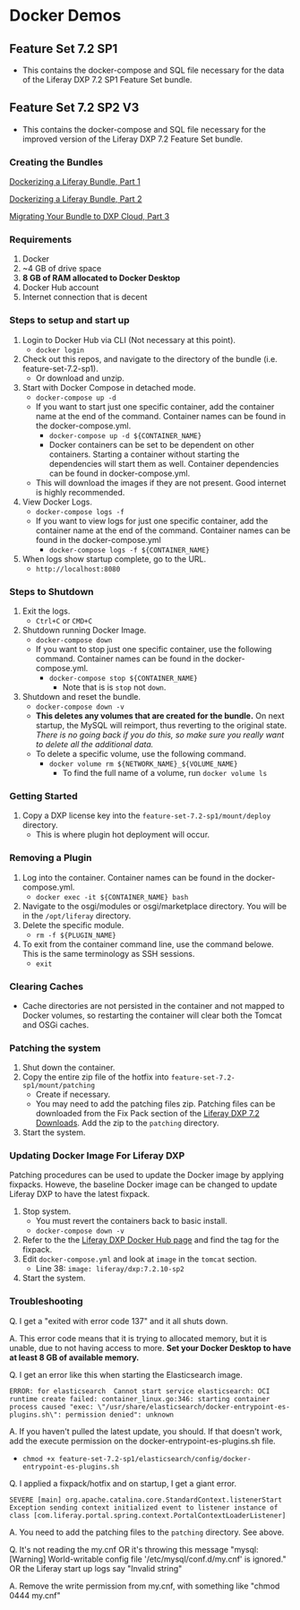 # Docker Demos

## Feature Set 7.2 SP1
- This contains the docker-compose and SQL file necessary for the data of the Liferay DXP 7.2 SP1 Feature Set bundle.

## Feature Set 7.2 SP2 V3
- This contains the docker-compose and SQL file necessary for the improved version of the Liferay DXP 7.2 Feature Set bundle.

### Creating the Bundles
[Dockerizing a Liferay Bundle, Part 1](https://liferay.dev/blogs/-/blogs/dockerizing-a-liferay-bundle-part-1)

[Dockerizing a Liferay Bundle, Part 2](https://liferay.dev/blogs/-/blogs/dockerizing-a-liferay-bundle-part-2)

[Migrating Your Bundle to DXP Cloud, Part 3](https://liferay.dev/blogs/-/blogs/migrating-your-bundle-to-dxp-cloud-part-3-)

### Requirements
1. Docker
2. ~4 GB of drive space
3. **8 GB of RAM allocated to Docker Desktop**
4. Docker Hub account
5. Internet connection that is decent

### Steps to setup and start up
1. Login to Docker Hub via CLI (Not necessary at this point).
	- `docker login`
2. Check out this repos, and navigate to the directory of the bundle (i.e. feature-set-7.2-sp1).
	- Or download and unzip.
3. Start with Docker Compose in detached mode.
	- `docker-compose up -d`
	- If you want to start just one specific container, add the container name at the end of the command. Container names can be found in the docker-compose.yml.
		- `docker-compose up -d ${CONTAINER_NAME}`
		- Docker containers can be set to be dependent on other containers. Starting a container without starting the dependencies will start them as well. Container dependencies can be found in docker-compose.yml.
	- This will download the images if they are not present. Good internet is highly recommended.
4. View Docker Logs.
	- `docker-compose logs -f`
	- If you want to view logs for just one specific container, add the container name at the end of the command. Container names can be found in the docker-compose.yml
		- `docker-compose logs -f ${CONTAINER_NAME}`
5. When logs show startup complete, go to the URL.
	- `http://localhost:8080`
	
### Steps to Shutdown
1. Exit the logs.
	- `Ctrl+C` or `CMD+C`
2. Shutdown running Docker Image.
	- `docker-compose down`
	- If you want to stop just one specific container, use the following command. Container names can be found in the docker-compose.yml.
		- `docker-compose stop ${CONTAINER_NAME}`
			- Note that is is `stop` not `down`.
3. Shutdown and reset the bundle.
	- `docker-compose down -v`
	- **This deletes any volumes that are created for the bundle.** On next startup, the MySQL will reimport, thus reverting to the original state. *There is no going back if you do this, so make sure you really want to delete all the additional data.*
	- To delete a specific volume, use the following command.
		- `docker volume rm ${NETWORK_NAME}_${VOLUME_NAME}`
			- To find the full name of a volume, run `docker volume ls`
	
### Getting Started
1. Copy a DXP license key into the `feature-set-7.2-sp1/mount/deploy` directory.
	- This is where plugin hot deployment will occur.
	
### Removing a Plugin
1. Log into the container. Container names can be found in the docker-compose.yml.
	- `docker exec -it ${CONTAINER_NAME} bash`
2. Navigate to the osgi/modules or osgi/marketplace directory. You will be in the `/opt/liferay` directory.
3. Delete the specific module.
	- `rm -f ${PLUGIN_NAME}`
4. To exit from the container command line, use the command belowe. This is the same terminology as SSH sessions.
	- `exit`
	
### Clearing Caches
- Cache directories are not persisted in the container and not mapped to Docker volumes, so restarting the container will clear both the Tomcat and OSGi caches.

### Patching the system
1. Shut down the container.
2. Copy the entire zip file of the hotfix into `feature-set-7.2-sp1/mount/patching`
	- Create if necessary.
	- You may need to add the patching files zip. Patching files can be downloaded from the Fix Pack section of the [Liferay DXP 7.2 Downloads](https://help.liferay.com/hc/en-us/categories/360001749912). Add the zip to the `patching` directory.
3. Start the system.

### Updating Docker Image For Liferay DXP
Patching procedures can be used to update the Docker image by applying fixpacks. Howeve, the baseline Docker image can be changed to update Liferay DXP to have the latest fixpack.

1. Stop system.
	- You must revert the containers back to basic install.
	- `docker-compose down -v`
2. Refer to the the [Liferay DXP Docker Hub page](https://hub.docker.com/r/liferay/dxp/tags) and find the tag for the fixpack.
3. Edit `docker-compose.yml` and look at `image` in the `tomcat` section.
	- Line 38: `image: liferay/dxp:7.2.10-sp2`
4. Start the system.

	
### Troubleshooting
Q. I get a "exited with error code 137" and it all shuts down.

A. This error code means that it is trying to allocated memory, but it is unable, due to not having access to more. **Set your Docker Desktop to have at least 8 GB of available memory.**

Q. I get an error like this when starting the Elasticsearch image.

`ERROR: for elasticsearch  Cannot start service elasticsearch: OCI runtime create failed: container_linux.go:346: starting container process caused "exec: \"/usr/share/elasticsearch/docker-entrypoint-es-plugins.sh\": permission denied": unknown`

A. If you haven't pulled the latest update, you should. If that doesn't work, add the execute permission on the docker-entrypoint-es-plugins.sh file.
- `chmod +x feature-set-7.2-sp1/elasticsearch/config/docker-entrypoint-es-plugins.sh`

Q. I applied a fixpack/hotfix and on startup, I get a giant error.

`SEVERE [main] org.apache.catalina.core.StandardContext.listenerStart Exception sending context initialized event to listener instance of class [com.liferay.portal.spring.context.PortalContextLoaderListener]`

A. You need to add the patching files to the `patching` directory. See above.

Q. It's not reading the my.cnf OR it's throwing this message "mysql: [Warning] World-writable config file '/etc/mysql/conf.d/my.cnf' is ignored." OR the Liferay start up logs say "Invalid string"

A. Remove the write permission from my.cnf, with something like "chmod 0444 my.cnf"